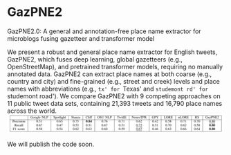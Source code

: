 # GazPNE2
GazPNE2.0: A general and annotation-free place name extractor for microblogs fusing gazetteer and transformer model

We present a robust and general place name extractor for English tweets, GazPNE2,  which fuses deep learning, global gazetteers (e.g., OpenStreetMap), and pretrained transformer models, requiring no manually annotated data. GazPNE2 can extract place names at both coarse (e.g., country and city) and fine-grained (e.g., street and creek) levels and place names with abbreviations (e.g., `tx' for `Texas' and `studemont rd' for `studemont road'). We compare GazPNE2 with 9 competing approaches on 11 public tweet data sets, containing 21,393 tweets and 16,790 place names across the world.
![Screenshot](figure/result.png)

	
 
 We will publish the code soon.
